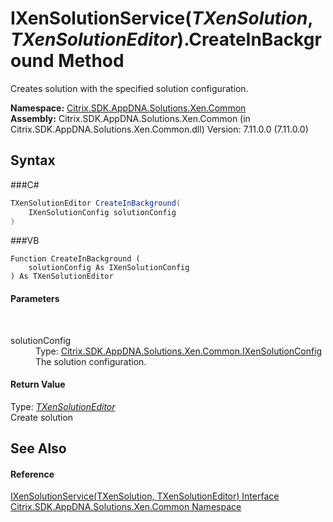 # IXenSolutionService(*TXenSolution*, *TXenSolutionEditor*).CreateInBackground Method 
 

Creates solution with the specified solution configuration.

**Namespace:**&nbsp;<a href="N_Citrix_SDK_AppDNA_Solutions_Xen_Common">Citrix.SDK.AppDNA.Solutions.Xen.Common</a><br />**Assembly:**&nbsp;Citrix.SDK.AppDNA.Solutions.Xen.Common (in Citrix.SDK.AppDNA.Solutions.Xen.Common.dll) Version: 7.11.0.0 (7.11.0.0)

## Syntax

###C#
```csharp
TXenSolutionEditor CreateInBackground(
	IXenSolutionConfig solutionConfig
)
```

###VB
```vbnet
Function CreateInBackground ( 
	solutionConfig As IXenSolutionConfig
) As TXenSolutionEditor
```


#### Parameters
&nbsp;<dl><dt>solutionConfig</dt><dd>Type: <a href="T_Citrix_SDK_AppDNA_Solutions_Xen_Common_IXenSolutionConfig">Citrix.SDK.AppDNA.Solutions.Xen.Common.IXenSolutionConfig</a><br />The solution configuration.</dd></dl>

#### Return Value
Type: <a href="T_Citrix_SDK_AppDNA_Solutions_Xen_Common_IXenSolutionService_2">*TXenSolutionEditor*</a><br />Create solution

## See Also


#### Reference
<a href="T_Citrix_SDK_AppDNA_Solutions_Xen_Common_IXenSolutionService_2">IXenSolutionService(TXenSolution, TXenSolutionEditor) Interface</a><br /><a href="N_Citrix_SDK_AppDNA_Solutions_Xen_Common">Citrix.SDK.AppDNA.Solutions.Xen.Common Namespace</a><br />